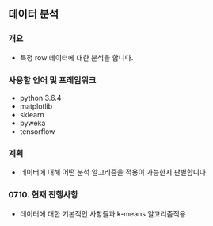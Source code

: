 ## 데이터 분석 ##

### 개요 ###
- 특정 row 데이터에 대한 분석을 합니다.

### 사용할 언어 및 프레임워크 ###
- python 3.6.4
- matplotlib
- sklearn
- pyweka
- tensorflow

### 계획 ###
- 데이터에 대해 어떤 분석 알고리즘을 적용이 가능한지 판별합니다

### 0710. 현재 진행사항 ###
- 데이터에 대한 기본적인 사항들과 k-means 알고리즘적용